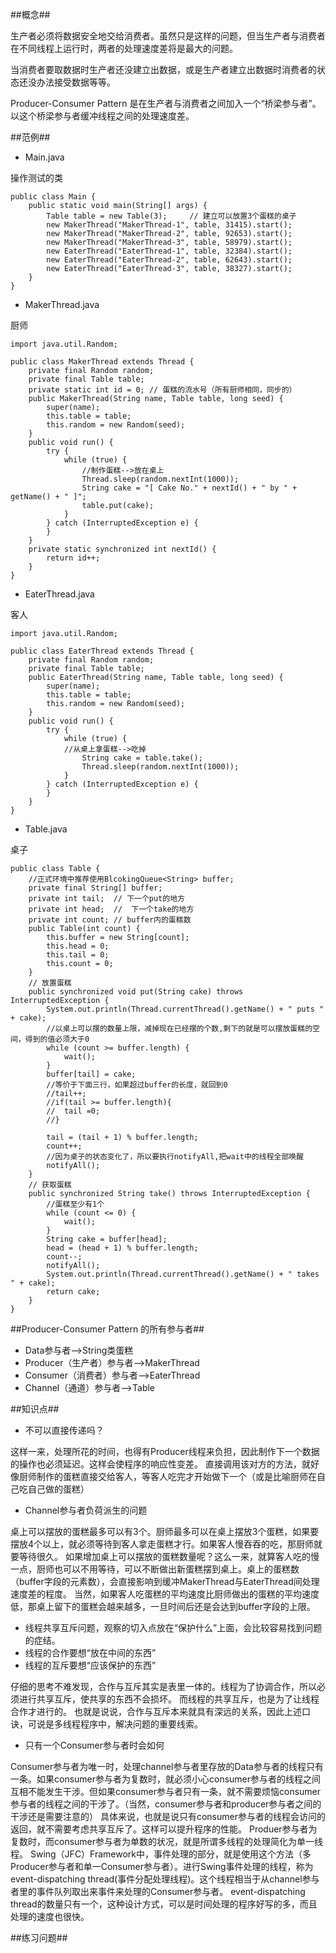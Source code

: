 ##概念##

生产者必须将数据安全地交给消费者。虽然只是这样的问题，但当生产者与消费者在不同线程上运行时，两者的处理速度差将是最大的问题。

当消费者要取数据时生产者还没建立出数据，或是生产者建立出数据时消费者的状态还没办法接受数据等等。

Producer-Consumer Pattern 是在生产者与消费者之间加入一个“桥梁参与者”。以这个桥梁参与者缓冲线程之间的处理速度差。

##范例##


- Main.java

操作测试的类


```
public class Main {
    public static void main(String[] args) {
        Table table = new Table(3);     // 建立可以放置3个蛋糕的桌子
        new MakerThread("MakerThread-1", table, 31415).start();
        new MakerThread("MakerThread-2", table, 92653).start();
        new MakerThread("MakerThread-3", table, 58979).start();
        new EaterThread("EaterThread-1", table, 32384).start();
        new EaterThread("EaterThread-2", table, 62643).start();
        new EaterThread("EaterThread-3", table, 38327).start();
    }
}

```

- MakerThread.java

厨师

```
import java.util.Random;

public class MakerThread extends Thread {
    private final Random random;
    private final Table table;
    private static int id = 0; // 蛋糕的流水号（所有厨师相同，同步的）
    public MakerThread(String name, Table table, long seed) {
        super(name);
        this.table = table;
        this.random = new Random(seed);
    }
    public void run() {
        try {
            while (true) {
            	//制作蛋糕-->放在桌上
                Thread.sleep(random.nextInt(1000));
                String cake = "[ Cake No." + nextId() + " by " + getName() + " ]";
                table.put(cake);
            }
        } catch (InterruptedException e) {
        }
    }
    private static synchronized int nextId() {
        return id++;
    }
}

```

- EaterThread.java

客人

```
import java.util.Random;

public class EaterThread extends Thread {
    private final Random random;
    private final Table table;
    public EaterThread(String name, Table table, long seed) {
        super(name);
        this.table = table;
        this.random = new Random(seed);
    }
    public void run() {
        try {
            while (true) {
            //从桌上拿蛋糕-->吃掉
                String cake = table.take();
                Thread.sleep(random.nextInt(1000));
            }
        } catch (InterruptedException e) {
        }
    }
}

```


- Table.java

桌子

```
public class Table {
	//正式环境中推荐使用BlcokingQueue<String> buffer;
    private final String[] buffer;
    private int tail;  // 下一个put的地方
    private int head;  //  下一个take的地方
    private int count; // buffer内的蛋糕数
    public Table(int count) {
        this.buffer = new String[count];
        this.head = 0;
        this.tail = 0;
        this.count = 0;
    }
    // 放置蛋糕
    public synchronized void put(String cake) throws InterruptedException {
        System.out.println(Thread.currentThread().getName() + " puts " + cake);
        //以桌上可以摆的数量上限，减掉现在已经摆的个数,剩下的就是可以摆放蛋糕的空间，得到的值必须大于0
        while (count >= buffer.length) {
            wait();
        }
        buffer[tail] = cake;
        //等价于下面三行，如果超过buffer的长度，就回到0
        //tail++;
        //if(tail >= buffer.length){
        //	tail =0;
        //}

        tail = (tail + 1) % buffer.length;
        count++;
        //因为桌子的状态变化了，所以要执行notifyAll,把wait中的线程全部唤醒
        notifyAll();
    }
    // 获取蛋糕
    public synchronized String take() throws InterruptedException {
    	//蛋糕至少有1个
        while (count <= 0) {
            wait();
        }
        String cake = buffer[head];
        head = (head + 1) % buffer.length;
        count--;
        notifyAll();
        System.out.println(Thread.currentThread().getName() + " takes " + cake);
        return cake;
    }
}

```


##Producer-Consumer Pattern 的所有参与者##

- Data参与者-->String类蛋糕
- Producer（生产者）参与者-->MakerThread
- Consumer（消费者）参与者-->EaterThread
- Channel（通道）参与者-->Table


##知识点##

- 不可以直接传递吗？

这样一来，处理所花的时间，也得有Producer线程来负担，因此制作下一个数据的操作也必须延迟。这样会使程序的响应性变差。
直接调用该对方的方法，就好像厨师制作的蛋糕直接交给客人，等客人吃完才开始做下一个（或是比喻厨师在自己吃自己做的蛋糕）

- Channel参与者负荷派生的问题

桌上可以摆放的蛋糕最多可以有3个。厨师最多可以在桌上摆放3个蛋糕，如果要摆放4个以上，就必须等待到客人拿走蛋糕才行。如果客人慢吞吞的吃，那厨师就要等待很久。
如果增加桌上可以摆放的蛋糕数量呢？这么一来，就算客人吃的慢一点，厨师也可以不用等待，可以不断做出新蛋糕摆到桌上。桌上的蛋糕数（buffer字段的元素数），会直接影响到缓冲MakerThread与EaterThread间处理速度差的程度。
当然，如果客人吃蛋糕的平均速度比厨师做出的蛋糕的平均速度低，那桌上留下的蛋糕会越来越多，一旦时间后还是会达到buffer字段的上限。

- 线程共享互斥问题，观察的切入点放在“保护什么”上面，会比较容易找到问题的症结。
 - 线程的合作要想“放在中间的东西”
 - 线程的互斥要想“应该保护的东西”

仔细的思考不难发现，合作与互斥其实是表里一体的。线程为了协调合作，所以必须进行共享互斥，使共享的东西不会损坏。
而线程的共享互斥，也是为了让线程合作才进行的。
也就是说说，合作与互斥本来就具有深远的关系，因此上述口诀，可说是多线程程序中，解决问题的重要线索。

- 只有一个Consumer参与者时会如何

Consumer参与者为唯一时，处理channel参与者里存放的Data参与者的线程只有一条。如果consumer参与者为复数时，就必须小心consumer参与者的线程之间互相不能发生干涉。但如果consumer参与者只有一条，就不需要烦恼consumer参与者的线程之间的干涉了。（当然，consumer参与者和producer参与者之间的干涉还是需要注意的）
具体来说，也就是说只有consumer参与者的线程会访问的返回，就不需要考虑共享互斥了。这样可以提升程序的性能。
Produer参与者为复数时，而consumer参与者为单数的状况，就是所谓多线程的处理简化为单一线程。
Swing（JFC）Framework中，事件处理的部分，就是使用这个方法（多Producer参与者和单一Consumer参与者）。进行Swing事件处理的线程，称为 event-dispatching thread(事件分配处理线程)。这个线程相当于从channel参与者里的事件队列取出来事件来处理的Consumer参与者。
event-dispatching thread的数量只有一个，这种设计方式，可以是时间处理的程序好写的多，而且处理的速度也很快。


##练习问题##